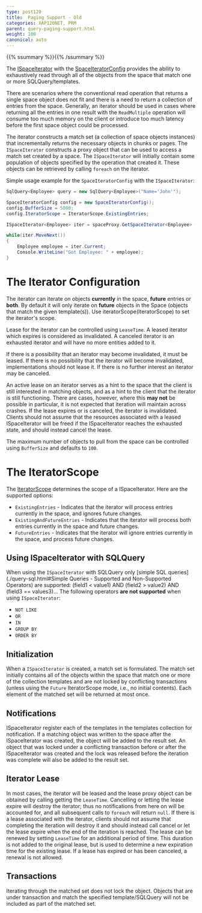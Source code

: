 ```yaml
---
type: post120
title:  Paging Support - Old
categories: XAP120NET, PRM
parent: query-paging-support.html
weight: 100
canonical: auto
---
```


{{% ssummary %}}{{% /ssummary %}}

The [ISpaceIterator]({{%api-dotnetdoc%}}/T_GigaSpaces_Core_ISpaceIterator_1.htm) with the [SpaceIteratorConfig]({{%api-dotnetdoc%}}/T_GigaSpaces_Core_SpaceIteratorConfig.htm)  provides the ability to exhaustively read through all of the objects from the space that match one or more SQLQuery/templates.




There are scenarios where the conventional read operation that returns a single space object does not fit and there is a need to return a collection of entries from the space. Generally, an iterator should be used in cases where returning all the entries in one result with the `ReadMultiple` operation will consume too much memory on the client or introduce too much latency before the first space object could be processed.

The iterator constructs a match set (a collection of space objects instances) that incrementally returns the necessary objects in chunks or pages. The `ISpaceIterator` constructs a proxy object that can be used to access a match set created by a space. The `ISpaceIterator` will initially contain some population of objects specified by the operation that created it. These objects can be retrieved by calling `foreach` on the iterator.

Simple usage example for the `SpaceIteratorConfig` with the `ISpaceIterator`:


```csharp
SqlQuery<Employee> query = new SqlQuery<Employee>("Name='John'");

SpaceIteratorConfig config = new SpaceIteratorConfig();
config.BufferSize = 5000;
config.IteratorScope = IteratorScope.ExistingEntries;

ISpaceIterator<Employee> iter = spaceProxy.GetSpaceIterator<Employee> (query, config);

while(iter.MoveNext())
{
    Employee employee = iter.Current;
    Console.WriteLine("Got Employee: " + employee);
}
```


# The Iterator Configuration


The iterator can iterate on objects **currently** in the space, **future** entries or **both**. By default it will only iterate on **future** objects in the Space (objects that match the given template(s)). Use iteratorScope(IteratorScope) to set the iterator's scope.

Lease for the iterator can be controlled using `LeaseTime`. A leased iterator which expires is considered as invalidated. A canceled iterator is an exhausted iterator and will have no more entities added to it.

If there is a possibility that an iterator may become invalidated, it must be leased. If there is no possibility that the iterator will become invalidated, implementations should not lease it. If there is no further interest an iterator may be canceled.

An active lease on an iterator serves as a hint to the space that the client is still interested in matching objects, and as a hint to the client that the iterator is still functioning. There are cases, however, where this **may not** be possible in particular, it is not expected that iteration will maintain across crashes. If the lease expires or is canceled, the iterator is invalidated. Clients should not assume that the resources associated with a leased ISpaceIterator will be freed if the ISpaceIterator reaches the exhausted state, and should instead cancel the lease.

The maximum number of objects to pull from the space can be controlled using `BufferSize` and defaults to `100`.

# The IteratorScope

The [IteratorScope]({{%api-dotnetdoc%}}/T_GigaSpaces_Core_IteratorScope.htm) determines the scope of a ISpaceIterator. Here are the supported options:

- `ExistingEntries` - Indicates that the iterator will process entries currently in the space, and ignores future changes.
- `ExistingAndFutureEntries` - Indicates that the iterator will process both entries currently in the space and future changes.
- `FutureEntries` - Indicates that the iterator will ignore entries currently in the space, and process future changes.



## Using ISpaceIterator with SQLQuery

When using the `ISpaceIterator` with SQLQuery only [simple SQL queries](./query-sql.html#Simple Queries - Supported and Non-Supported Operators) are supported:
    (field1 < value1) AND (field2 > value2) AND (field3 == values3)...
The following operators **are not supported** when using `ISpaceIterator`:

- `NOT LIKE`
- `OR`
- `IN`
- `GROUP BY`
- `ORDER BY`


## Initialization

When a `ISpaceIterator` is created, a match set is formulated. The match set initially contains all of the objects within the space that match one or more of the collection templates and are not locked by conflicting transactions (unless using the `Future` IteratorScope mode, i.e., no initial contents). Each element of the matched set will be returned at most once.


## Notifications

ISpaceIterator register each of the templates in the templates collection for notification. If a matching object was written to the space after the ISpaceIterator was created, the object will be added to the result set. An object that was locked under a conflicting transaction before or after the ISpaceIterator was created and the lock was released before the iteration was complete will also be added to the result set.


## Iterator Lease

In most cases, the iterator will be leased and the lease proxy object can be obtained by calling getting the `LeaseTime`. Cancelling or letting the lease expire will destroy the iterator; thus no notifications from here on will be accounted for, and all subsequent calls to `foreach` will return `null`. If there is a lease associated with the iterator, clients should not assume that completing the iteration will destroy it and should instead call cancel or let the lease expire when the end of the iteration is reached. The lease can be renewed by setting `LeaseTime` for an additional period of time. This duration is not added to the original lease, but is used to determine a new expiration time for the existing lease. If a lease has expired or has been canceled, a renewal is not allowed.

## Transactions

Iterating through the matched set does not lock the object. Objects that are under transaction and match the specified template/SQLQuery will not be included as part of the matched set.



